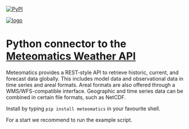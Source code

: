 [![PyPI](https://img.shields.io/pypi/v/meteomatics.svg)](https://pypi.python.org/pypi/meteomatics)

[![logo](https://www.meteomatics.com/wp-content/uploads/2019/01/meteomatics-logo_trans_sm-1.png)](http://www.meteomatics.com "Meteomatics - Your Experts in Weather Data Processing")

Python connector to the [Meteomatics Weather API](https://www.meteomatics.com/en/api/overview/ "Documentation Overview")
===================================================================================


Meteomatics provides a REST-style API to retrieve historic, current, and forecast data globally. This includes model data and observational data in time series and areal formats. Areal formats are also offered through a WMS/WFS-compatible interface. Geographic and time series data can be combined in certain file formats, such as NetCDF.


Install by typing `pip install meteomatics` in your favourite shell.

For a start we recommend to run the example script.
